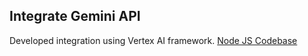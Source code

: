 
## Integrate Gemini API
Developed integration using Vertex AI framework.
[Node JS Codebase](https://github.com/pritisolanki/gemini_api)

